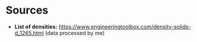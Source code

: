 # Sources

 - **List of densities:**
https://www.engineeringtoolbox.com/density-solids-d_1265.html (data processed by me)

